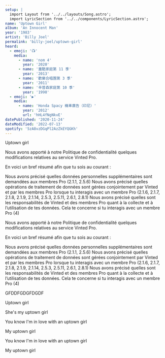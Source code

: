```yaml
---
setup: |
  import Layout from '../../layouts/Song.astro';
  import LyricSection from '../../components/LyricSection.astro';
name: 'Uptown Girl'
album: 'An Innocent Man'
year: '1983'
artist: 'Billy Joel'
permalink: 'billy-joel/uptown-girl'
heard:
  - emoji: '📺'
    media:
      - name: 'nom 4'
        year: '2020'
      - name: '蓋酷家庭第 11 季'
        year: '2013'
      - name: '歡樂合唱團第 3 季'
        year: '2011'
      - name: '辛普森家庭第 10 季'
        year: '1998'
  - emoji: '▶️'
    media:
      - name: 'Honda Spacy 機車廣告（印尼）'
        year: '2012'
        url: 'hHL4fNgNkvE'
datePublished: '2020-11-24'
dateModified: '2022-07-13'
spotify: '5zA8vzDGqPl2AzZkEYQGKh'
---
```


<LyricSection>

Uptown girl

Nous avons apporté à notre Politique de confidentialité quelques modifications relatives au service Vinted Pro.

 

En voici un bref résumé afin que tu sois au courant :

Nous avons précisé quelles données personnelles supplémentaires sont demandées aux membres Pro (2.1.1, 2.5.6)
Nous avons précisé quelles opérations de traitement de données sont gérées conjointement par Vinted et par les membres Pro lorsque tu interagis avec un membre Pro (2.1.6, 2.1.7, 2.1.8, 2.1.9, 2.1.14, 2.5.3, 2.5.11, 2.6.1, 2.8.1)
Nous avons précisé quelles sont les responsabilités de Vinted et des membres Pro quant à la collecte et à l’utilisation de tes données. Cela te concerne si tu interagis avec un membre Pro (4)

</LyricSection>

<LyricSection>

Nous avons apporté à notre Politique de confidentialité quelques modifications relatives au service Vinted Pro.

 

En voici un bref résumé afin que tu sois au courant :

Nous avons précisé quelles données personnelles supplémentaires sont demandées aux membres Pro (2.1.1, 2.5.6)
Nous avons précisé quelles opérations de traitement de données sont gérées conjointement par Vinted et par les membres Pro lorsque tu interagis avec un membre Pro (2.1.6, 2.1.7, 2.1.8, 2.1.9, 2.1.14, 2.5.3, 2.5.11, 2.6.1, 2.8.1)
Nous avons précisé quelles sont les responsabilités de Vinted et des membres Pro quant à la collecte et à l’utilisation de tes données. Cela te concerne si tu interagis avec un membre Pro (4)

</LyricSection>


GFDDFGDGFDGDF

<LyricSection>

Uptown girl

She's my uptown girl

You know I'm in love with an uptown girl

My uptown girl

You know I'm in love with an uptown girl

My uptown girl

</LyricSection>
